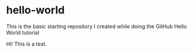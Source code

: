 hello-world
===========

This is the basic starting repository I created while doing the GitHub Hello World tutorial

Hi!
This is a test.

